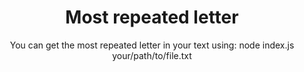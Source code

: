 <div align="center">

# Most repeated letter

You can get the most repeated letter in your text using: node index.js your/path/to/file.txt

